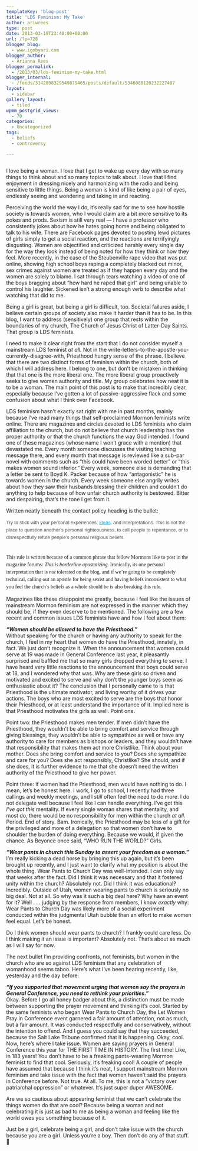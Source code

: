 ```yaml
---
templateKey: 'blog-post'
title: 'LDS Feminism: My Take'
author: ariwrees
type: post
date: 2013-03-19T23:40:00+00:00
url: /?p=728
blogger_blog:
  - www.igobyari.com
blogger_author:
  - Arianna Rees
blogger_permalink:
  - /2013/03/lds-feminism-my-take.html
blogger_internal:
  - /feeds/3142898329549879465/posts/default/5346088120232227487
layout:
  - sidebar
gallery_layout:
  - tiled
wpmm_postgrid_views:
  - 70
categories:
  - Uncategorized
tags:
  - beliefs
  - controversy

---
```

<div dir="ltr" style="text-align: left;">
  <div style="clear: both; text-align: center;">
    <a style="margin-left: 1em; margin-right: 1em;" href="http://www.igobyari.com/wp-content/uploads/2013/03/hippie-feminists-300x200.jpg"><img src="http://www.igobyari.com/wp-content/uploads/2013/03/hippie-feminists-300x200.jpg" alt="" border="0" /></a>
  </div>
  
  <p>
    I love being a woman. I love that I get to wake up every day with so many things to think about and so many topics to talk about. I love that I find enjoyment in dressing nicely and harmonizing with the radio and being sensitive to little things. Being a woman is kind of like being a pair of eyes, endlessly seeing and wondering and taking in and reacting.
  </p>
  
  <p>
    Perceiving the world the way I do, it&#8217;s really sad for me to see how hostile society is towards women, who I would claim are a bit more sensitive to its pokes and prods. Sexism is still very real &#8212; I have a professor who consistently jokes about how he hates going home and being obligated to talk to his wife. There are Facebook pages devoted to posting lewd pictures of girls simply to get a social reaction, and the reactions are terrifyingly disgusting. Women are objectified and criticized harshly every single day for the way they look instead of being noted for how they think or how they feel. More recently, in the case of the Steubenville rape video that was put online, showing high school boys raping a completely blacked out minor, sex crimes against women are treated as if they happen every day and the women are solely to blame. I sat through tears watching a video of one of the boys bragging about &#8220;how hard he raped that girl&#8221; and being unable to control his laughter. Sickened isn&#8217;t a strong enough verb to describe what watching that did to me.
  </p>
  
  <p>
    Being a girl is great, but being a girl is difficult, too. Societal failures aside, I believe certain groups of society also make it harder than it has to be. In this blog, I want to address (sensitively) one group that rests within the boundaries of my church, The Church of Jesus Christ of Latter-Day Saints. That group is LDS feminists.
  </p>
  
  <p>
    I need to make it clear right from the start that I do not consider myself a mainstream LDS feminist <i>at all. </i>Not in the write-letters-to-the-apostle-you-currently-disagree-with, Priesthood hungry sense of the phrase. I believe that there are two distinct forms of feminism within the church, both of which I will address here. I belong to one, but don&#8217;t be mistaken in thinking that that one is the more liberal one. The more liberal group proactively seeks to give women authority and title. My group celebrates how neat it is to be a woman. The main point of this post is to make that incredibly clear, especially because I&#8217;ve gotten a lot of passive-aggressive flack and some confusion about what I think over Facebook.
  </p>
  
  <p>
    LDS feminism hasn&#8217;t exactly sat right with me in past months, mainly because I&#8217;ve read many things that self-proclaimed Mormon feminists write online. There are magazines and circles devoted to LDS feminists who claim affiliation to the church, but do not believe that church leadership has the proper authority or that the church functions the way God intended. I found one of these magazines (whose name I won&#8217;t grace with a mention) that devastated me. Every month someone discusses the visiting teaching message there, and every month that message is reviewed like a sub-par novel with comments such as &#8220;this could have been worded better&#8221; or &#8220;this makes women sound inferior.&#8221; Every week, someone else is demanding that a letter be sent to Boyd K. Packer because of how &#8220;antagonistic&#8221; he is towards women in the church. Every week someone else angrily writes about how they saw their husbands blessing their children and couldn&#8217;t do anything to help because of how unfair church authority is bestowed. Bitter and despairing, that&#8217;s the tone I get from it.
  </p>
  
  <p>
    Written neatly beneath the contact policy heading is the bullet:
  </p>
  
  <p>
    <span style="background-color: white; color: #4d4d4d; font-family: 'Droid Sans', Arial, Verdana, sans-serif; font-size: 13px; line-height: 20px;">Try to stick with your personal experiences, </span><a style="background-color: white; border: 0px; color: #00b7f3; font-family: 'Droid Sans', Arial, Verdana, sans-serif; font-size: 13px; line-height: 20px; margin: 0px; outline: 0px; padding: 0px; vertical-align: baseline;" title="Click to Continue > by RewardsArcade" href="http://www.the-exponent.com/about-2/comment-policy/#">ideas</a><span style="background-color: white; color: #4d4d4d; font-family: 'Droid Sans', Arial, Verdana, sans-serif; font-size: 13px; line-height: 20px;">, and interpretations. This is not the place to question another’s personal righteousness, to call people to repentance, or to disrespectfully refute people’s personal religious beliefs.</span><br /> <span style="background-color: white; font-family: 'Droid Sans', Arial, Verdana, sans-serif; font-size: 13px; line-height: 20px;"><br /> </span>
  </p>
  
  <div style="text-align: left;">
    <span style="background-color: white;"><span style="font-family: Times, Times New Roman, serif;"><span style="line-height: 20px;">This rule is written because of a common phrase that fellow Mormons like to post in the magazine forums: </span><span style="line-height: 20px;"><i>This is borderline apostatizing. </i>Ironically, its one personal interpretation that is <i>not </i>tolerated on the blog, and if we&#8217;re going to be completely technical, calling out an apostle for being sexist and having beliefs inconsistent to what you feel the church&#8217;s beliefs as a whole should be is also breaking this rule. </span></span></span>
  </div>
  
  <p>
    Magazines like these disappoint me greatly, because I feel like the issues of mainstream Mormon feminism are not expressed in the manner which they should be, if they even deserve to be mentioned. The following are a few recent and common issues LDS feminists have and how I feel about them:
  </p>
  
  <p>
    <b><i>&#8220;Women should be allowed to have the Priesthood.&#8221; </i></b><br /> Without speaking for the church or having any authority to speak for the church, I feel in my heart that women do have the Priesthood, innately, in fact. We just don&#8217;t recognize it. When the announcement that women could serve at 19 was made in General Conference last year, it pleasantly surprised and baffled me that so many girls dropped everything to serve. I have heard very little reactions to the announcement that boys could serve at 18, and I wondered why that was. Why are these girls so driven and motivated and excited to serve and why don&#8217;t the younger boys seem as enthusiastic about it? The conclusion that I personally came to is that Priesthood is the ultimate<i> </i>motivator, and living worthy of it drives your actions. The boys who are most excited to serve are the boys that honor their Priesthood, or at least understand the importance of it. Implied here is that Priesthood motivates the girls as well. Point one.
  </p>
  
  <p>
    Point two: the Priesthood makes men tender. If men didn&#8217;t have the Priesthood, they wouldn&#8217;t be able to bring comfort and service through giving blessings, they wouldn&#8217;t be able to sympathize as well or have any authority to care for members as bishops or leaders, and they wouldn&#8217;t have that responsibility that makes them act more Christlike. Think about your mother. Does she bring comfort and service to you? Does she sympathize and care for you? Does she act responsibly, Christlike? She should, and if she does, it is further evidence to me that she doesn&#8217;t need the written authority of the Priesthood to give her power.
  </p>
  
  <p>
    Point three: if women had the Priesthood, men would have nothing to do. I mean, let&#8217;s be honest here. I work, I go to school, I recently had three callings and weekly meetings, and I <i>still </i>often feel the need to do more. I do not delegate well because I feel like I can handle everything. I&#8217;ve got this <i>I&#8217;ve got this</i> mentality. If every single woman shares that mentality, and most do, there would be no responsibility for men within the church <i>at all</i>. Period. End of story. Bam. Ironically, the Priesthood may be less of a gift for the privileged and more of a delegation so that women don&#8217;t have to shoulder the burden of doing everything. Because we would, if given the chance. As Beyonce once said, &#8220;WHO RUN THE WORLD?&#8221; Girls.
  </p>
  
  <p>
    <b><i>&#8220;Wear pants in church this Sunday to assert your freedom as a woman.&#8221; </i></b><br /> I&#8217;m really kicking a dead horse by bringing this up again, but it&#8217;s been brought up recently, and I just want to clarify what my position is about the whole thing. Wear Pants to Church Day was well-intended. I can only say that weeks after the fact. Did I think it was necessary and that it fostered unity within the church? Absolutely not. Did I think it was educational? Incredibly. Outside of Utah, women wearing pants to church is seriously no big deal. Not at all. So why was it such a big deal here? Why have an event for it? Well . . . judging by the response from members, I know <i>exactly </i>why: Wear Pants to Church Day was likely more of a social experiment conducted within the judgmental Utah bubble than an effort to make women feel equal. Let&#8217;s be honest.
  </p>
  
  <p>
    Do I think women should wear pants to church? I frankly could care less. Do I think making it an issue is important? Absolutely not. That&#8217;s about as much as I will say for now.
  </p>
  
  <p>
    The next bullet I&#8217;m providing confronts, not feminists, but women in the church who are so against LDS feminism that any celebration of womanhood seems taboo. Here&#8217;s what I&#8217;ve been hearing recently, like, yesterday and the day before:
  </p>
  
  <p>
    <b><i>&#8220;If you supported that movement urging that women say the prayers in General Conference, you need to rethink your priorities.&#8221; </i></b><br /> Okay. Before I go all honey badger about this, a distinction must be made between supporting the prayer movement and thinking it&#8217;s cool. Started by the same feminists who began Wear Pants to Church Day, the Let Women Pray in Conference event garnered a fair amount of attention, not as much, but a fair amount. It was conducted respectfully and conservatively, without the intention to offend. And I guess you could say that they succeeded, because the Salt Lake Tribune confirmed that it is happening. Okay, cool. Now, here&#8217;s where I take issue. Women are saying prayers in General Conference this year for THE FIRST TIME IN HISTORY. The first time! Like, in 183 years! You don&#8217;t have to be a freaking pants-wearing Mormon feminist to find that cool. Seriously, it&#8217;s freaking cool! A couple of people have assumed that because I think it&#8217;s neat, I support mainstream Mormon feminism and take issue with the fact that women haven&#8217;t said the prayers in Conference before. Not true. At all. To me, this is not a &#8220;victory over patriarchal oppression&#8221; or whatever. It&#8217;s just super duper AWESOME.
  </p>
  
  <p>
    Are we so cautious about appearing feminist that we can&#8217;t celebrate the things women do that are cool? Because being a woman and not celebrating it is just as bad to me as being a woman and feeling like the world owes you something because of it.
  </p>
  
  <p>
    Just be a girl, celebrate being a girl, and don&#8217;t take issue with the church because you are a girl. Unless you&#8217;re a boy. Then don&#8217;t do any of that stuff. 🙂
  </p>
</div>